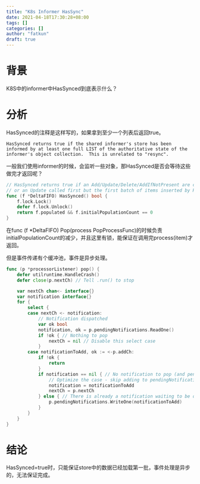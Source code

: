 ```yaml
---
title: "K8s Informer HasSync"
date: 2021-04-18T17:30:28+08:00
tags: []
categories: []
author: "fatkun"
draft: true
---
```


# 背景

K8S中的informer中HasSynced到底表示什么？



# 分析

HasSynced的注释是这样写的，如果拿到至少一个列表后返回true。

```
HasSynced returns true if the shared informer's store has been informed by at least one full LIST of the authoritative state of the informer's object collection.  This is unrelated to "resync".
```

一般我们使用informer的时候，会监听一些对象，那HasSynced是否会等待这些做完才返回呢？



```go
// HasSynced returns true if an Add/Update/Delete/AddIfNotPresent are called first,
// or an Update called first but the first batch of items inserted by Replace() has been popped
func (f *DeltaFIFO) HasSynced() bool {
	f.lock.Lock()
	defer f.lock.Unlock()
	return f.populated && f.initialPopulationCount == 0
}
```



在func (f *DeltaFIFO) Pop(process PopProcessFunc)的时候负责initialPopulationCount的减少，并且这里有锁，能保证在调用完process(item)才返回。



但是事件传递有个缓冲池，事件是异步处理。



```go
func (p *processorListener) pop() {
	defer utilruntime.HandleCrash()
	defer close(p.nextCh) // Tell .run() to stop

	var nextCh chan<- interface{}
	var notification interface{}
	for {
		select {
		case nextCh <- notification:
			// Notification dispatched
			var ok bool
			notification, ok = p.pendingNotifications.ReadOne()
			if !ok { // Nothing to pop
				nextCh = nil // Disable this select case
			}
		case notificationToAdd, ok := <-p.addCh:
			if !ok {
				return
			}
			if notification == nil { // No notification to pop (and pendingNotifications is empty)
				// Optimize the case - skip adding to pendingNotifications
				notification = notificationToAdd
				nextCh = p.nextCh
			} else { // There is already a notification waiting to be dispatched
				p.pendingNotifications.WriteOne(notificationToAdd)
			}
		}
	}
}
```





# 结论

HasSynced=true时，只能保证store中的数据已经加载第一批，事件处理是异步的，无法保证完成。

